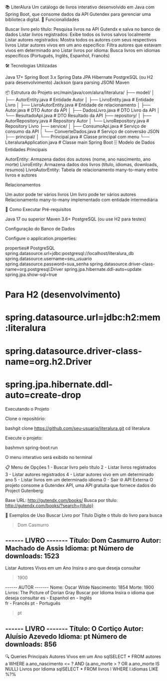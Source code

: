 📚 LiterAlura
Um catálogo de livros interativo desenvolvido em Java com Spring Boot, que consome dados da API Gutendex para gerenciar uma biblioteca digital.
🚀 Funcionalidades

Buscar livro pelo título: Pesquisa livros na API Gutendx e salva no banco de dados
Listar livros registrados: Exibe todos os livros salvos localmente
Listar autores registrados: Mostra todos os autores com seus respectivos livros
Listar autores vivos em um ano específico: Filtra autores que estavam vivos em determinado ano
Listar livros por idioma: Busca livros em idiomas específicos (Português, Inglês, Espanhol, Francês)

🛠️ Tecnologias Utilizadas

Java 17+
Spring Boot 3.x
Spring Data JPA
Hibernate
PostgreSQL (ou H2 para desenvolvimento)
Jackson (para parsing JSON)
Maven

📦 Estrutura do Projeto
src/main/java/com/alura/literalura/
├── model/
│   ├── AutorEntity.java           # Entidade Autor
│   ├── LivroEntity.java          # Entidade Livro
│   ├── LivroAutorEntity.java     # Entidade de relacionamento
│   ├── Autor.java                # DTO Autor da API
│   ├── DadosLivro.java           # DTO Livro da API
│   └── ResultadoApi.java         # DTO Resultado da API
├── repository/
│   ├── AutorRepository.java      # Repository Autor
│   └── LivroRepository.java      # Repository Livro
├── service/
│   ├── ConsumoApi.java           # Serviço de consumo da API
│   └── ConverteDados.java        # Serviço de conversão JSON
├── principal/
│   └── Principal.java            # Classe principal com menu
└── LiteraluraApplication.java    # Classe main Spring Boot
🗄️ Modelo de Dados
Entidades Principais

AutorEntity: Armazena dados dos autores (nome, ano nascimento, ano morte)
LivroEntity: Armazena dados dos livros (título, idiomas, downloads, resumos)
LivroAutorEntity: Tabela de relacionamento many-to-many entre livros e autores

Relacionamentos

Um autor pode ter vários livros
Um livro pode ter vários autores
Relacionamento many-to-many implementado com entidade intermediária

🚀 Como Executar
Pré-requisitos

Java 17 ou superior
Maven 3.6+
PostgreSQL (ou use H2 para testes)

Configuração do Banco de Dados

Configure o application.properties:

properties# PostgreSQL
spring.datasource.url=jdbc:postgresql://localhost/literalura_db
spring.datasource.username=seu_usuario
spring.datasource.password=sua_senha
spring.datasource.driver-class-name=org.postgresql.Driver
spring.jpa.hibernate.ddl-auto=update
spring.jpa.show-sql=true

# Para H2 (desenvolvimento)
# spring.datasource.url=jdbc:h2:mem:literalura
# spring.datasource.driver-class-name=org.h2.Driver
# spring.jpa.hibernate.ddl-auto=create-drop
Executando o Projeto

Clone o repositório:

bashgit clone https://github.com/seu-usuario/literalura.git
cd literalura

Execute o projeto:

bashmvn spring-boot:run

O menu interativo será exibido no terminal

📋 Menu de Opções
1 - Buscar livro pelo título
2 - Listar livros registrados  
3 - Listar autores registrados
4 - Listar autores vivo em um determinado ano
5 - Listar livros em um determinado idioma
0 - Sair
🌐 API Externa
O projeto consome a Gutendex API, uma API gratuita que fornece dados do Project Gutenberg:

Base URL: http://gutendx.com/books/
Busca por título: http://gutendx.com/books/?search={titulo}

📝 Exemplos de Uso
Buscar Livro por Título
Digite o título do livro para busca
> Dom Casmurro

------ LIVRO -------
Título: Dom Casmurro
Autor: Machado de Assis
Idioma: pt
Número de downloads: 1523
----------------------
Listar Autores Vivos em um Ano
Insira o ano que deseja consultar
> 1900

------ AUTOR -------
Nome: Oscar Wilde
Nascimento: 1854
Morte: 1900
Livros: The Picture of Dorian Gray
Buscar por Idioma
Insira o idioma que deseja consultar
es - Espanhol
en - Inglês  
fr - Francês
pt - Português

> pt

------ LIVRO -------
Título: O Cortiço
Autor: Aluísio Azevedo
Idioma: pt
Número de downloads: 856
----------------------
🔍 Queries Principais
Autores Vivos em um Ano
sqlSELECT * FROM autores a 
WHERE a.ano_nascimento <= ? 
AND (a.ano_morte > ? OR a.ano_morte IS NULL)
Livros por Idioma
sqlSELECT * FROM livros l 
WHERE l.idiomas LIKE %?%
